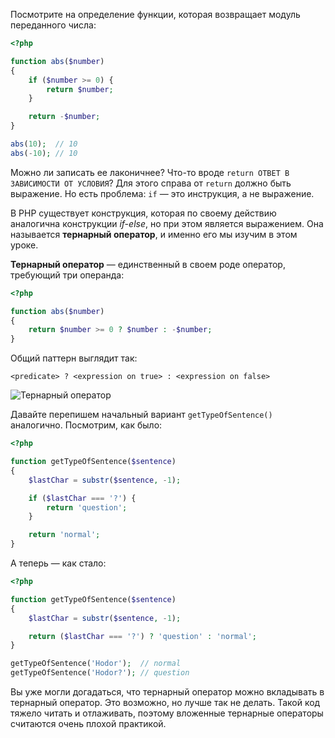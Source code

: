 Посмотрите на определение функции, которая возвращает модуль переданного числа:

```php
<?php

function abs($number)
{
    if ($number >= 0) {
        return $number;
    }

    return -$number;
}

abs(10);  // 10
abs(-10); // 10
```

Можно ли записать ее лаконичнее? Что-то вроде `return ОТВЕТ В ЗАВИСИМОСТИ ОТ УСЛОВИЯ`? Для этого справа от `return` должно быть выражение. Но есть проблема: `if` — это инструкция, а не выражение.

В PHP существует конструкция, которая по своему действию аналогична конструкции *if-else*, но при этом является выражением. Она называется **тернарный оператор**, и именно его мы изучим в этом уроке.

**Тернарный оператор** — единственный в своем роде оператор, требующий три операнда:

```php
<?php

function abs($number)
{
    return $number >= 0 ? $number : -$number;
}
```

Общий паттерн выглядит так:

```text
<predicate> ? <expression on true> : <expression on false>
```

![Тернарный оператор](assets/ternary-operator.png)

Давайте перепишем начальный вариант `getTypeOfSentence()` аналогично. Посмотрим, как было:

  ```php
  <?php

  function getTypeOfSentence($sentence)
  {
      $lastChar = substr($sentence, -1);

      if ($lastChar === '?') {
          return 'question';
      }

      return 'normal';
  }
  ```

  А теперь — как стало:

  ```php
  <?php

  function getTypeOfSentence($sentence)
  {
      $lastChar = substr($sentence, -1);

      return ($lastChar === '?') ? 'question' : 'normal';
  }

  getTypeOfSentence('Hodor');  // normal
  getTypeOfSentence('Hodor?'); // question
  ```

Вы уже могли догадаться, что тернарный оператор можно вкладывать в тернарный оператор. Это возможно, но лучше так не делать. Такой код тяжело читать и отлаживать, поэтому вложенные тернарные операторы считаются очень плохой практикой.
